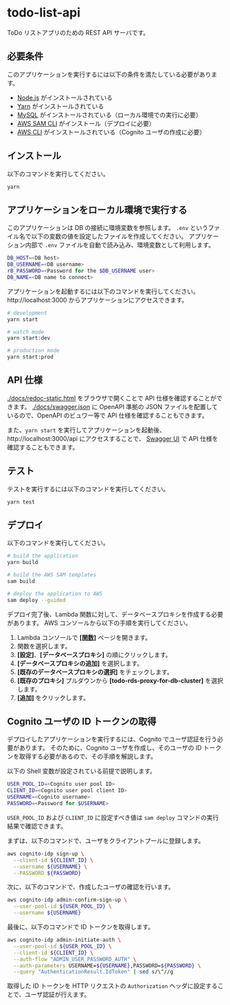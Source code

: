 # todo-list-api

ToDo リストアプリのための REST API サーバです。

## 必要条件

このアプリケーションを実行するには以下の条件を満たしている必要があります。

- [Node.js](https://nodejs.org/ja/) がインストールされている
- [Yarn](https://yarnpkg.com/) がインストールされている
- [MySQL](https://www.mysql.com/jp/) がインストールされている（ローカル環境での実行に必要）
- [AWS SAM CLI](https://docs.aws.amazon.com/ja_jp/serverless-application-model/latest/developerguide/serverless-sam-cli-install.html) がインストール（デプロイに必要）
- [AWS CLI](https://aws.amazon.com/jp/cli/) がインストールされている（Cognito ユーザの作成に必要）

## インストール

以下のコマンドを実行してください。

```bash
yarn
```

## アプリケーションをローカル環境で実行する

このアプリケーションは DB の接続に環境変数を参照します。
`.env` というファイル名で以下の変数の値を設定したファイルを作成してください。
アプリケーション内部で `.env` ファイルを自動で読み込み、環境変数として利用します。

```sh
DB_HOST=<DB host>
DB_USERNAME=<DB username>
rB_PASSWORD=<Password for the $DB_USERNAME user>
DB_NAME=<DB name to connect>
```

アプリケーションを起動するには以下のコマンドを実行してください。
http://localhost:3000 からアプリケーションにアクセスできます。

```sh
# development
yarn start

# watch mode
yarn start:dev

# production mode
yarn start:prod
```

## API 仕様

[./docs/redoc-static.html](./docs/redoc-static.html) をブラウザで開くことで API 仕様を確認することができます。
[./docs/swagger.json](./docs/swagger.json) に OpenAPI 準拠の JSON ファイルを配置しているので、OpenAPI のビュワー等で API 仕様を確認することもできます。

また、`yarn start` を実行してアプリケーションを起動後、 http://localhost:3000/api にアクセスすることで、 [Swagger UI](https://swagger.io/tools/swagger-ui/) で API 仕様を確認することもできます。

## テスト

テストを実行するには以下のコマンドを実行してください。

```bash
yarn test
```

## デプロイ

以下のコマンドを実行してください。

```sh
# build the application
yarn build

# build the AWS SAM templates
sam build

# deploy the application to AWS
sam deploy --guided
```

デプロイ完了後、Lambda 関数に対して、データベースプロキシを作成する必要があります。
AWS コンソールから以下の手順を実行してください。

1. Lambda コンソールで **[[関数]](https://console.aws.amazon.com/lambda/home#/functions)** ページを開きます。
1. 関数を選択します。
1. **[設定]**、**[データベースプロキシ]** の順にクリックします。
1. **[データベースプロキシの追加]** を選択します。
1. **[既存のデータベースプロキシの選択]** をチェックします。
1. **[既存のプロキシ]** プルダウンから **[todo-rds-proxy-for-db-cluster]** を選択します。
1. **[追加]** をクリックします。

## Cognito ユーザの ID トークンの取得

デプロイしたアプリケーションを実行するには、Cognito でユーザ認証を行う必要があります。
そのために、Cognito ユーザを作成し、そのユーザの ID トークンを取得する必要があるので、その手順を解説します。

以下の Shell 変数が設定されている前提で説明します。

```sh
USER_POOL_ID=<Cognito user pool ID>
CLIENT_ID=<Cognito user pool client ID>
USERNAME=<Cognito username>
PASSWORD=<Password for $USERNAME>
```

`USER_POOL_ID` および `CLIENT_ID` に設定すべき値は `sam deploy` コマンドの実行結果で確認できます。

まずは、以下のコマンドで、ユーザをクライアントプールに登録します。

```sh
aws cognito-idp sign-up \
  --client-id ${CLIENT_ID} \
  --username ${USERNAME} \
  --PASSWORD ${PASSWORD}
```

次に、以下のコマンドで、作成したユーザの確認を行います。

```sh
aws cognito-idp admin-confirm-sign-up \
  --user-pool-id ${USER_POOL_ID} \
  --username ${USERNAME}
```

最後に、以下のコマンドで ID トークンを取得します。

```sh
aws cognito-idp admin-initiate-auth \
  --user-pool-id ${USER_POOL_ID} \
  --client-id ${CLIENT_ID} \
  --auth-flow "ADMIN_USER_PASSWORD_AUTH" \
  --auth-parameters USERNAME=${USERNAME},PASSWORD=${PASSWORD} \
  --query "AuthenticationResult.IdToken" | sed s/\"//g
```

取得した ID トークンを HTTP リクエストの `Authorization` ヘッダに設定することで、ユーザ認証が行えます。
